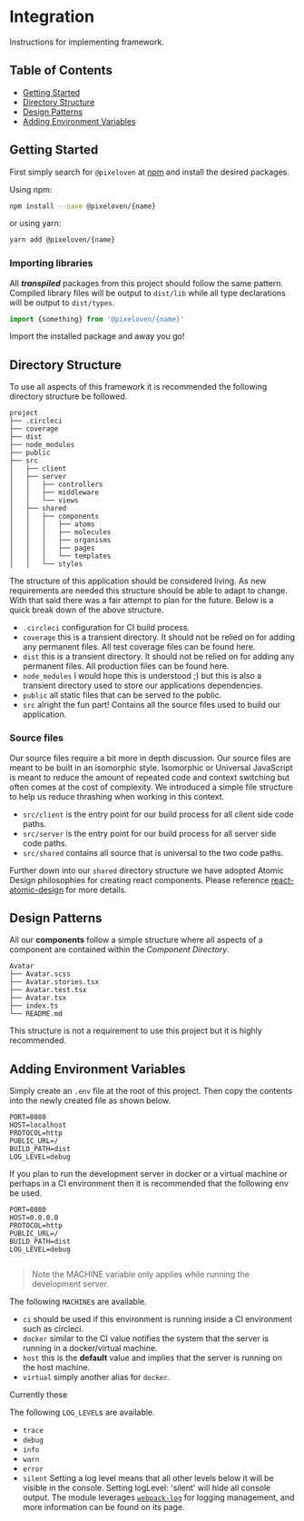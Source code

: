 # Integration
Instructions for implementing framework.

## Table of Contents

- [Getting Started](#getting-started)
- [Directory Structure](#directory-structure)
- [Design Patterns](#design-patterns)
- [Adding Environment Variables](#adding-environment-variables)

## Getting Started
First simply search for `@pixeloven` at [npm](https://www.npmjs.com/search?q=%40pixeloven%2F) and install the desired packages.

Using npm:

```sh
npm install --save @pixeloven/{name}
```

or using yarn:

```sh
yarn add @pixeloven/{name}
```

### Importing libraries
All ***transpiled*** packages from this project should follow the same pattern. Compiled library files will be output to `dist/lib` while all type declarations will be output to `dist/types`.

```javascript
import {something} from '@pixeloven/{name}'
```
Import the installed package and away you go!

## Directory Structure
To use all aspects of this framework it is recommended the following directory structure be followed.
```
project
├── .circleci
├── coverage
├── dist
├── node_modules
├── public
├── src
│   ├── client
│   ├── server
│   │   ├── controllers
│   │   ├── middleware
│   │   └── views
│   ├── shared
│   │   ├── components
│   │   │   ├── atoms
│   │   │   ├── molecules
│   │   │   ├── organisms
│   │   │   ├── pages
│   │   │   └── templates
│   │   └── styles
```
The structure of this application should be considered living. As new requirements are needed this structure should be able to adapt to change. With that said there was a fair attempt to plan for the future. Below is a quick break down of the above structure.
* `.circleci` configuration for CI build process.
* `coverage` this is a transient directory. It should not be relied on for adding any permanent files. All test coverage files can be found here.
* `dist` this is a transient directory. It should not be relied on for adding any permanent files. All production files can be found here.
* `node_modules` I would hope this is understood ;) but this is also a transient directory used to store our applications dependencies.
* `public` all static files that can be served to the public.
* `src` alright the fun part! Contains all the source files used to build our application.

### Source files
Our source files require a bit more in depth discussion. Our source files are meant to be built in an isomorphic style. Isomorphic or Universal JavaScript is meant to reduce the amount of repeated code and context switching but often comes at the cost of complexity. We introduced a simple file structure to help us reduce thrashing when working in this context.
* `src/client` is the entry point for our build process for all client side code paths.
* `src/server` is the entry point for our build process for all server side code paths.
* `src/shared` contains all source that is universal to the two code paths.

Further down into our `shared` directory structure we have adopted Atomic Design philosophies for creating react components. Please reference [react-atomic-design](https://github.com/danilowoz/react-atomic-design) for more details.

## Design Patterns
All our **components** follow a simple structure where all aspects of a component are contained within the *Component Directory*.

```text
Avatar
├── Avatar.scss
├── Avatar.stories.tsx
├── Avatar.test.tsx
├── Avatar.tsx
├── index.ts
└── README.md
```
This structure is not a requirement to use this project but it is highly recommended. 

## Adding Environment Variables
Simply create an `.env` file at the root of this project. Then copy the contents into the newly created file as shown below.
```text
PORT=8080
HOST=localhost
PROTOCOL=http
PUBLIC_URL=/
BUILD_PATH=dist
LOG_LEVEL=debug
``` 
If you plan to run the development server in docker or a virtual machine or perhaps in a CI environment then it is recommended that the following env be used.
```text
PORT=8080
HOST=0.0.0.0
PROTOCOL=http
PUBLIC_URL=/
BUILD_PATH=dist
LOG_LEVEL=debug
 
``` 
> Note the MACHINE variable only applies while running the development server.

The following `MACHINE`s are available.
* `ci` should be used if this environment is running inside a CI environment such as circleci.
* `docker` similar to the CI value notifies the system that the server is running in a docker/virtual machine.
* `host` this is the **default** value and implies that the server is running on the host machine.
* `virtual` simply another alias for `docker`.

Currently these 

The following `LOG_LEVEL`s are available.
* `trace`
* `debug`
* `info`
* `warn`
* `error`
* `silent`
Setting a log level means that all other levels below it will be visible in the console. Setting logLevel: 'silent' will hide all console output. The module leverages [`webpack-log`](https://github.com/webpack-contrib/webpack-log#readme) for logging management, and more information can be found on its page.
